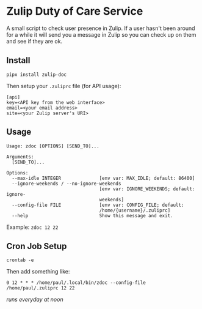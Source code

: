 # Zulip Duty of Care Service

A small script to check user presence in Zulip. If a user hasn't been around for a while it will send you a message in Zulip so you can check up on them and see if they are ok.

## Install

`pipx install zulip-doc`

Then setup your `.zuliprc` file (for API usage):

```
[api]
key=<API key from the web interface>
email=<your email address>
site=<your Zulip server's URI>
```


## Usage

```
Usage: zdoc [OPTIONS] [SEND_TO]...

Arguments:
  [SEND_TO]...

Options:
  --max-idle INTEGER              [env var: MAX_IDLE; default: 86400]
  --ignore-weekends / --no-ignore-weekends
                                  [env var: IGNORE_WEEKENDS; default: ignore-
                                  weekends]
  --config-file FILE              [env var: CONFIG_FILE; default:
                                  /home/{username}/.zuliprc]
  --help                          Show this message and exit.
```

Example: `zdoc 12 22`


## Cron Job Setup

`crontab -e`

Then add something like:

`0 12 * * * /home/paul/.local/bin/zdoc --config-file /home/paul/.zuliprc 12 22`

*runs everyday at noon*
